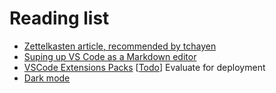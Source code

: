 # Reading list

- [Zettelkasten article, recommended by tchayen](https://github.com/alefore/weblog/blob/master/zettelkasten.md)
- [Suping up VS Code as a Markdown editor](https://kortina.nyc/essays/suping-up-vs-code-as-a-markdown-notebook/)
- [VSCode Extensions Packs](https://code.visualstudio.com/blogs/2017/03/07/extension-pack-roundup) [[Todo]] Evaluate for deployment
- [Dark mode](https://css-tricks.com/dark-modes-with-css/)



[//begin]: # "Autogenerated link references for markdown compatibility"
[Todo]: todo.md "Todo"
[//end]: # "Autogenerated link references"